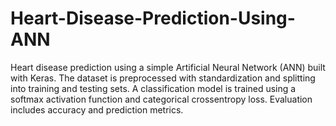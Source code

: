 # Heart-Disease-Prediction-Using-ANN
Heart disease prediction using a simple Artificial Neural Network (ANN) built with Keras. The dataset is preprocessed with standardization and splitting into training and testing sets. A classification model is trained using a softmax activation function and categorical crossentropy loss. Evaluation includes accuracy and prediction metrics.
